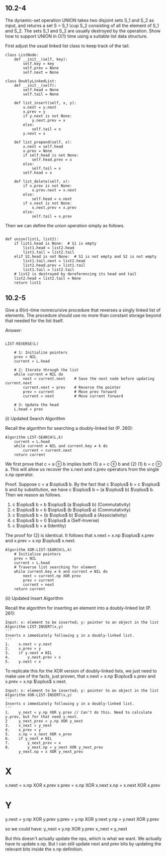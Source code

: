 ## 10.2-4

The dynamic-set operation UNION takes two disjoint sets S_1 and S_2 as input, and returns a set S = S_1 \cup S_2 consisting of all 
the element of S_1 and S_2. The sets S_1 and S_2 are usually destroyed by the operation. Show how to support UNION in O(1) time using 
a suitable list data structure.

First adjust the usual linked list class to keep track of the tail.

```plaintext
class ListNode:
    def __init__(self, key):
        self.key = key
        self.prev = None
        self.next = None

class DoublyLinkedList:
    def __init__(self):
        self.head = None
        self.tail = None

    def list_insert(self, x, y):
        x.next = y.next
        x.prev = y
        if y.next is not None:
            y.next.prev = x
        else:
            self.tail = x
        y.next = x

    def list_prepend(self, x):
        x.next = self.head
        x.prev = None
        if self.head is not None:
            self.head.prev = x
        else:
            self.tail = x
        self.head = x

    def list_delete(self, x):
        if x.prev is not None:
            x.prev.next = x.next
        else:
            self.head = x.next
        if x.next is not None:
            x.next.prev = x.prev
        else:
            self.tail = x.prev
```

Then we can define the union operation simply as follows.

```plaintext

def union(list1, list2):
    if list1.head is None:  # S1 is empty
        list1.head = list2.head
        list1.tail = list2.tail
    elif S2.head is not None:  # S1 is not empty and S2 is not empty
        list1.tail.next = list2.head
        list2.head.prev = list1.tail
        list1.tail = list2.tail
    # list2 is destroyed by dereferencing its head and tail
    list2.head = list2.tail = None
    return list1
```

## 10.2-5

Give a $\Theta (n)$-time nonrecursive procedure that reverses a singly linked list of elements. The procedure should use no more than constant storage beyond that needed for the list itself.

_Answer:_
```plaintext

LIST-REVERSE(L)

    # 1: Initialize pointers
    prev « NIL
    current « L.head

    # 2: Iterate through the list
    while current ≠ NIL do
        next « current.next    # Save the next node before updating current.next
        current.next « prev    # Reverse the pointer
        prev « current         # Move prev forward
        current « next         # Move current forward

    # 3: Update the head
    L.head « prev

```

(i) Updated Search Algorithm

Recall the algorithm for searching a doubly-linked list (P. 260):

```plaintext
Algorithm LIST-SEARCH(L,k)
    current = L.head
    while current ≠ NIL and current.key ≠ k do
        current « current.next
    return current
```

We first prove that c = a $\oplus$ b implies both (1) a = c $\oplus$ b and (2) (1) b = c $\oplus$ a. This will allow us recover the x.next and x.prev operators from the single x.np operator.

Proof.
Suppose c = a \$\oplus\$ b. By the fact that c \$\oplus\$ b = c \$\oplus\$ b and by substitution, we have c \$\oplus\$ b = (a \$\oplus\$ b) \$\oplus\$ b. Then we reason as follows.
1. c \$\oplus\$ b  =  b \$\oplus\$ (a \$\oplus\$ b)  (Commutativity)
2. c \$\oplus\$ b  =  b \$\oplus\$ (b \$\oplus\$ a)  (Commutativity)
3. c \$\oplus\$ b  =  (b \$\oplus\$ b) \$\oplus\$ a  (Associativity)
4. c \$\oplus\$ b  =  0 \$\oplus\$ a                 (Self-Inverse)
5. c \$\oplus\$ b  =  a                              (Identity)

The proof for (2) is identical. It follows that x.next = x.np \$\oplus\$ x.prev and x.prev = x.np \$\oplus\$ x.next.

```plaintext
Algorithm XOR-LIST-SEARCH(L,k)
    # Initialise pointers
    prev « NIL
    current « L.head
    # Traverse list searching for element
    while current.key ≠ k and current ≠ NIL do
        next « current.np XOR prev
        prev « current
        current « next
    return current
```
        
(ii) Updated Insert Algorithm

Recall the algorithm for inserting an element into a doubly-linked list (P. 261):
    
```plaintext
Input: x: element to be inserted; y: pointer to an object in the list
Algorithm LIST-INSERT(x,y)
'''
Inserts x immediately following y in a doubly-linked list.
'''
1.    x.next « y.next
2.    x.prev « y
3.    if y.next ≠ NIL
4.        y.next.prev « x
5.    y.next « x
```

To replicate this for the XOR version of doubly-linked lists, we just need to make use of the facts, just proven, that x.next = x.np \$\oplus\$ x.prev and x.prev = x.np \$\oplus\$ x.next.

```plaintext
Input: x: element to be inserted; y: pointer to an object in the list
Algorithm XOR-LIST-INSERT(x,y)
'''
Inserts x immediately following y in a doubly-linked list.
'''
1.    y_next « y.np XOR y.prev // Can't do this. Need to calculate y.prev, but for that need y.next.
2     y_next_prev « y.np XOR y_next
3.    x_next « y_next
4.    x_prev « y
5.    x.np « x_next XOR x_prev
6.    if y_next ≠ NIL
7.        y_next_prev « x
8.        y_next.np « y_next XOR y_next_prev
      y_next.np « x XOR y_next_prev 
```
# X
x.next = x.np XOR x.prev
x.prev = x.np XOR x.next
x.np = x.next XOR x.prev

# Y
y.next = y.np XOR y.prev
y.prev = y.np XOR y.next
y.np = y.next XOR y.prev


so we could have:
y_next « y.np XOR y.prev
x_next « y_next

But this doesn't actually update the nps, which is what we want. We actually have to update x.np. But I can still update next and prev bits by updating the relevant bits inside the x.np definition.

